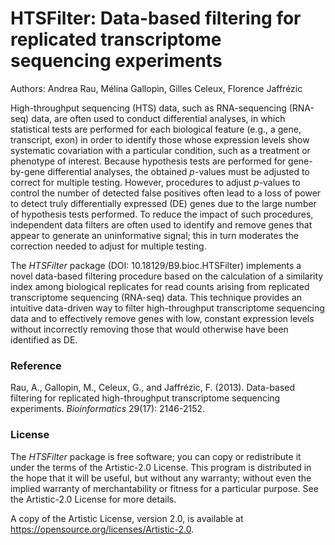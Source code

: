 # HTSFilter: Data-based filtering for replicated transcriptome sequencing experiments

Authors: Andrea Rau, M&eacute;lina Gallopin, Gilles Celeux, Florence Jaffr&eacute;zic
 
High-throughput sequencing (HTS) data, such as RNA-sequencing (RNA-seq) data, are often used to conduct differential analyses, in which statistical tests are performed for each biological feature (e.g., a gene, transcript, exon) in order to identify those whose expression levels show systematic covariation with a particular condition, such as a treatment or phenotype of interest. Because hypothesis tests are performed for gene-by-gene differential analyses, the obtained *p*-values must be adjusted to correct for multiple testing. However, procedures to adjust *p*-values to control the number of detected false positives often lead to a loss of power to detect truly differentially expressed (DE) genes due to the large number of hypothesis tests performed. To reduce the impact of such procedures, independent data filters are often used to identify and remove genes that appear to generate an uninformative signal; this in turn moderates the correction needed to adjust for multiple testing. 

The *HTSFilter* package (DOI: 10.18129/B9.bioc.HTSFilter) implements a novel data-based filtering procedure based on the calculation of a similarity index among biological replicates for read counts arising from replicated transcriptome sequencing (RNA-seq) data. This technique provides an intuitive data-driven way to filter high-throughput transcriptome sequencing data and to effectively remove genes with low, constant expression levels without incorrectly removing those that would otherwise have been identified as DE. 

### Reference

Rau, A., Gallopin, M., Celeux, G., and Jaffrézic, F. (2013). Data-based filtering for replicated high-throughput transcriptome sequencing experiments. *Bioinformatics* 29(17): 2146-2152. 

### License

The *HTSFilter* package is free software; you can copy or redistribute it under the terms of the Artistic-2.0 License. This program is distributed in the hope that it will be useful, but without any warranty; without even the implied 
warranty of merchantability or fitness for a particular purpose. See the Artistic-2.0 License for more details.

A copy of the Artistic License, version 2.0, is available at https://opensource.org/licenses/Artistic-2.0.